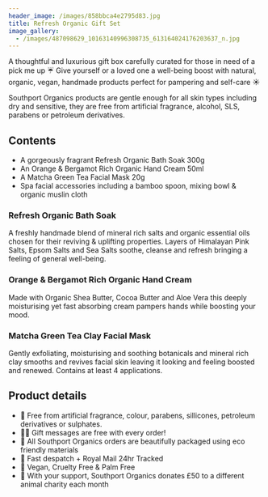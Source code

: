 ```yaml
---
header_image: /images/858bbca4e2795d83.jpg
title: Refresh Organic Gift Set
image_gallery:
  - /images/487098629_10163140996308735_613164024176203637_n.jpg
---
```

A thoughtful and luxurious gift box carefully curated for those in need of a pick me up ☔️ Give yourself or a loved one a well-being boost with natural, organic, vegan, handmade products perfect for pampering and self-care ☀️

Southport Organics products are gentle enough for all skin types including dry and sensitive, they are free from artificial fragrance, alcohol, SLS, parabens or petroleum derivatives.

## Contents

- A gorgeously fragrant Refresh Organic Bath Soak 300g
- An Orange & Bergamot Rich Organic Hand Cream 50ml
- A Matcha Green Tea Facial Mask 20g
- Spa facial accessories including a bamboo spoon, mixing bowl & organic muslin cloth

### Refresh Organic Bath Soak

A freshly handmade blend of mineral rich salts and organic essential oils chosen for their reviving & uplifting properties. Layers of Himalayan Pink Salts, Epsom Salts and Sea Salts soothe, cleanse and refresh bringing a feeling of general well-being.

### Orange & Bergamot Rich Organic Hand Cream

Made with Organic Shea Butter, Cocoa Butter and Aloe Vera this deeply moisturising yet fast absorbing cream pampers hands while boosting your mood.

### Matcha Green Tea Clay Facial Mask

Gently exfoliating, moisturising and soothing botanicals and mineral rich clay smooths and revives facial skin leaving it looking and feeling boosted and renewed. Contains at least 4 applications.

## Product details

- 🍊 Free from artificial fragrance, colour, parabens, sillicones, petroleum derivatives or sulphates.
- ✍🏼 Gift messages are free with every order!
- 🌿 All Southport Organics orders are beautifully packaged using eco friendly materials
- 📮 Fast despatch + Royal Mail 24hr Tracked
- 🐰 Vegan, Cruelty Free & Palm Free
- 🐾 With your support, Southport Organics donates £50 to a different animal charity each month
